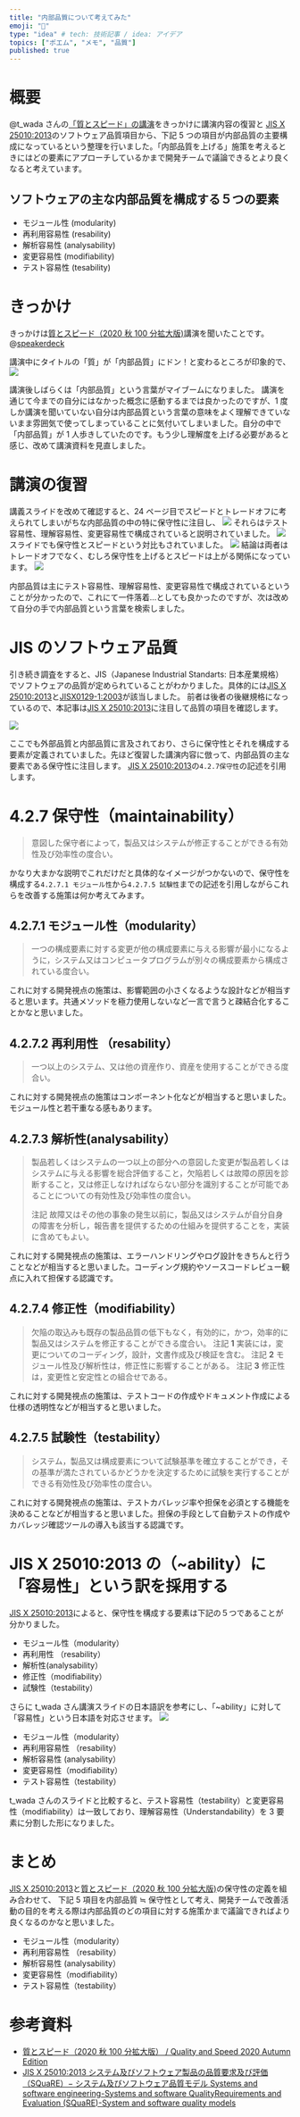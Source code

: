 ```yaml
---
title: "内部品質について考えてみた"
emoji: "🦁"
type: "idea" # tech: 技術記事 / idea: アイデア
topics: ["ポエム", "メモ", "品質"]
published: true
---
```


# 概要

@t_wada さんの[「質とスピード」の講演](https://speakerdeck.com/twada/quality-and-speed-2020-autumn-edition)をきっかけに講演内容の復習と [JIS X 25010:2013](http://kikakurui.com/x25/X25010-2013-01.html)のソフトウェア品質項目から、下記 5 つの項目が内部品質の主要構成になっているという整理を行いました。「内部品質を上げる」施策を考えるときにはどの要素にアプローチしているかまで開発チームで議論できるとより良くなると考えています。

## ソフトウェアの主な内部品質を構成する５つの要素

- モジュール性 (modularity)
- 再利用容易性 (resability)
- 解析容易性 (analysability)
- 変更容易性 (modifiability)
- テスト容易性 (tesability)

# きっかけ

きっかけは[質とスピード（2020 秋 100 分拡大版)](https://speakerdeck.com/twada/quality-and-speed-2020-autumn-edition)講演を聞いたことです。
@[speakerdeck](9ca54caac3db4344bdd140015dc5e081)

講演中にタイトルの「質」が「内部品質」にドン！と変わるところが印象的で、
![](/images/quality-and-speed/slide18.png)

講演後しばらくは「内部品質」という言葉がマイブームになりました。
講演を通じて今までの自分にはなかった概念に感動するまでは良かったのですが、1 度しか講演を聞いていない自分は内部品質という言葉の意味をよく理解できていないまま雰囲気で使ってしまっていることに気付いてしまいました。自分の中で「内部品質」が 1 人歩きしていたのです。もう少し理解度を上げる必要があると感じ、改めて講演資料を見直しました。

# 講演の復習

講義スライドを改めて確認すると、24 ページ目でスピードとトレードオフに考えられてしまいがちな内部品質の中の特に保守性に注目し、
![](/images/quality-and-speed/slide24.png)
それらはテスト容易性、理解容易性、変更容易性で構成されていると説明されていました。
![](/images/quality-and-speed/slide26.png)
スライドでも保守性とスピードという対比もされていました。
![](/images/quality-and-speed/slide29.png)
結論は両者はトレードオフでなく、むしろ保守性を上げるとスピードは上がる関係になっています。
![](/images/quality-and-speed/slide91.png)

内部品質は主にテスト容易性、理解容易性、変更容易性で構成されているということが分かったので、これにて一件落着…としても良かったのですが、次は改めて自分の手で内部品質という言葉を検索しました。

# JIS のソフトウェア品質

引き続き調査をすると、JIS（Japanese Industrial Standarts: 日本産業規格）でソフトウェアの品質が定められていることがわかりました。具体的には[JIS X 25010:2013](http://kikakurui.com/x25/X25010-2013-01.html)と[JISX0129-1:2003](https://kikakurui.com/x0/X0129-1-2003-01.html)が該当しました。
前者は後者の後継規格になっているので、本記事は[JIS X 25010:2013](http://kikakurui.com/x25/X25010-2013-01.html)に注目して品質の項目を確認します。

![](/images/JISX25010-2013/qualiry.png)

ここでも外部品質と内部品質に言及されており、さらに保守性とそれを構成する要素が定義されていました。先ほど復習した講演内容に倣って、内部品質の主な要素である保守性に注目します。
[JIS X 25010:2013](http://kikakurui.com/x25/X25010-2013-01.html)の`4.2.7保守性`の記述を引用します。

# **4.2.7 保守性（maintainability）**

> 意図した保守者によって，製品又はシステムが修正することができる有効性及び効率性の度合い。

かなり大まかな説明でこれだけだと具体的なイメージがつかないので、保守性を構成する`4.2.7.1 モジュール性`から`4.2.7.5 試験性`までの記述を引用しながらこれらを改善する施策は何か考えてみます。

## 4.2.7.1 モジュール性（modularity）

> 一つの構成要素に対する変更が他の構成要素に与える影響が最小になるように，システム又はコンピュータプログラムが別々の構成要素から構成されている度合い。

これに対する開発視点の施策は、影響範囲の小さくなるような設計などが相当すると思います。共通メソッドを極力使用しないなど一言で言うと疎結合化することかなと思いました。

## 4.2.7.2 再利用性 （resability）

> 一つ以上のシステム、又は他の資産作り、資産を使用することができる度合い。

これに対する開発視点の施策はコンポーネント化などが相当すると思いました。モジュール性と若干重なる感もあります。

## 4.2.7.3 解析性(analysability）

> 製品若しくはシステムの一つ以上の部分への意図した変更が製品若しくはシステムに与える影響を総合評価すること，欠陥若しくは故障の原因を診断すること，又は修正しなければならない部分を識別することが可能であることについての有効性及び効率性の度合い。
>
> 注記 故障又はその他の事象の発生以前に，製品又はシステムが自分自身の障害を分析し，報告書を提供するための仕組みを提供することを，実装に含めてもよい。

これに対する開発視点の施策は、エラーハンドリングやログ設計をきちんと行うことなどが相当すると思いました。コーディング規約やソースコードレビュー観点に入れて担保する認識です。

## 4.2.7.4 修正性（modifiability）

> 欠陥の取込みも既存の製品品質の低下もなく，有効的に，かつ，効率的に製品又はシステムを修正することができる度合い。
> 注記 **1** 実装には，変更についてのコーディング，設計，文書作成及び検証を含む。
> 注記 **2** モジュール性及び解析性は，修正性に影響することがある。
> 注記 **3** 修正性は，変更性と安定性との組合せである。

これに対する開発視点の施策は、テストコードの作成やドキュメント作成による仕様の透明性などが相当すると思いました。

## 4.2.7.5 試験性（testability）

> システム，製品又は構成要素について試験基準を確立することができ，その基準が満たされているかどうかを決定するために試験を実行することができる有効性及び効率性の度合い。

これに対する開発視点の施策は、テストカバレッジ率や担保を必須とする機能を決めることなどが相当すると思いました。担保の手段として自動テストの作成やカバレッジ確認ツールの導入も該当する認識です。

# JIS X 25010:2013 の（~ability）に「容易性」という訳を採用する

[JIS X 25010:2013](http://kikakurui.com/x25/X25010-2013-01.html)によると、保守性を構成する要素は下記の５つであることが分かりました。

- モジュール性（modularity）
- 再利用性 （resability）
- 解析性(analysability）
- 修正性（modifiability）
- 試験性（testability）

さらに t_wada さん講演スライドの日本語訳を参考にし、「~ability」に対して「容易性」という日本語を対応させます。
![](/images/quality-and-speed/slide26.png)

- モジュール性（modularity）
- 再利用容易性 （resability）
- 解析容易性 (analysability）
- 変更容易性（modifiability）
- テスト容易性（testability）

t_wada さんのスライドと比較すると、テスト容易性（testability）と変更容易性（modifiability）は一致しており、理解容易性（Understandability）を 3 要素に分割した形になりました。

# まとめ

[JIS X 25010:2013](http://kikakurui.com/x25/X25010-2013-01.html)と[質とスピード（2020 秋 100 分拡大版)](https://speakerdeck.com/twada/quality-and-speed-2020-autumn-edition)の保守性の定義を組み合わせて、
下記 5 項目を内部品質 ≒ 保守性として考え、開発チームで改善活動の目的を考える際は内部品質のどの項目に対する施策かまで議論できればより良くなるのかなと思いました。

- モジュール性（modularity）
- 再利用容易性 （resability）
- 解析容易性 (analysability）
- 変更容易性（modifiability）
- テスト容易性（testability）

# 参考資料

- [質とスピード（2020 秋 100 分拡大版） / Quality and Speed 2020 Autumn Edition](https://speakerdeck.com/twada/quality-and-speed-2020-autumn-edition)
- [JIS X 25010:2013 システム及びソフトウェア製品の品質要求及び評価（SQuaRE）− システム及びソフトウェア品質モデル Systems and software engineering-Systems and software QualityRequirements and Evaluation (SQuaRE)-System and software quality models](http://kikakurui.com/x25/X25010-2013-01.html)
